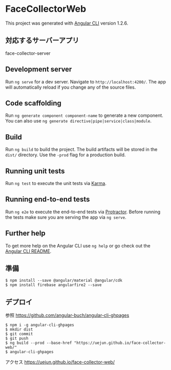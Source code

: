 # FaceCollectorWeb

This project was generated with [Angular CLI](https://github.com/angular/angular-cli) version 1.2.6.

## 対応するサーバーアプリ
face-collector-server

## Development server

Run `ng serve` for a dev server. Navigate to `http://localhost:4200/`. The app will automatically reload if you change any of the source files.

## Code scaffolding

Run `ng generate component component-name` to generate a new component. You can also use `ng generate directive|pipe|service|class|module`.

## Build

Run `ng build` to build the project. The build artifacts will be stored in the `dist/` directory. Use the `-prod` flag for a production build.

## Running unit tests

Run `ng test` to execute the unit tests via [Karma](https://karma-runner.github.io).

## Running end-to-end tests

Run `ng e2e` to execute the end-to-end tests via [Protractor](http://www.protractortest.org/).
Before running the tests make sure you are serving the app via `ng serve`.

## Further help

To get more help on the Angular CLI use `ng help` or go check out the [Angular CLI README](https://github.com/angular/angular-cli/blob/master/README.md).

## 準備
```
$ npm install --save @angular/material @angular/cdk
$ npm install firebase angularfire2 --save
```

## デプロイ
参照
https://github.com/angular-buch/angular-cli-ghpages
```
$ npm i -g angular-cli-ghpages
$ mkdir dist
$ git commit
$ git push
$ ng build --prod --base-href "https://uejun.github.io/face-collector-web/"
$ angular-cli-ghpages
```
アクセス
https://uejun.github.io/face-collector-web/